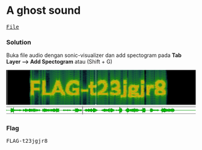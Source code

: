 <h1><b>A ghost sound</h1></b>
<pre>
<a href="https://ringzer0ctf.com/files/2ab1a5fef5bb723ac5cde7724270de50.zip">File</a>
</pre>
</b><h3>Solution</h3></b>
<p>Buka file audio dengan sonic-visualizer dan add spectogram pada <b>Tab Layer --> Add Spectogram</b> atau (Shift + G)</p>
<p align='center'>
  <img src="https://github.com/enomarozi/Writeup-CTF/blob/master/RingZer0CTF/Steganography/Images/A%20ghost%20sound.jpg">
</p>
</b><h3>Flag</h3></b>
<pre>
FLAG-t23jgjr8
</pre>
